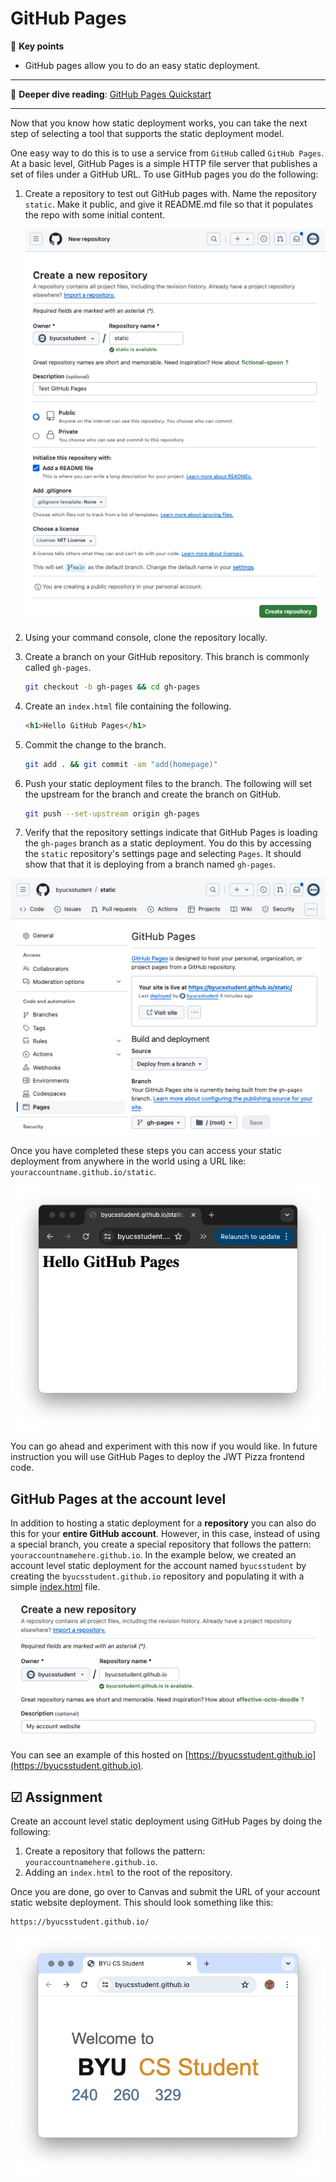 # GitHub Pages

🔑 **Key points**

- GitHub pages allow you to do an easy static deployment.

---

📖 **Deeper dive reading**: [GitHub Pages Quickstart](https://docs.github.com/en/pages/quickstart)

---

Now that you know how static deployment works, you can take the next step of selecting a tool that supports the static deployment model.

One easy way to do this is to use a service from `GitHub` called `GitHub Pages`. At a basic level, GitHub Pages is a simple HTTP file server that publishes a set of files under a GitHub URL. To use GitHub pages you do the following:

1. Create a repository to test out GitHub pages with. Name the repository `static`. Make it public, and give it README.md file so that it populates the repo with some initial content.

   ![Create Pages Repository](createRepository.png)

1. Using your command console, clone the repository locally.
1. Create a branch on your GitHub repository. This branch is commonly called `gh-pages`.

   ```sh
   git checkout -b gh-pages && cd gh-pages
   ```

1. Create an `index.html` file containing the following.
   ```html
   <h1>Hello GitHub Pages</h1>
   ```
1. Commit the change to the branch.

   ```sh
   git add . && git commit -am "add(homepage)"
   ```

1. Push your static deployment files to the branch. The following will set the upstream for the branch and create the branch on GitHub.
   ```sh
   git push --set-upstream origin gh-pages
   ```
1. Verify that the repository settings indicate that GitHub Pages is loading the `gh-pages` branch as a static deployment. You do this by accessing the `static` repository's settings page and selecting `Pages`. It should show that that it is deploying from a branch named `gh-pages`.

![GitHub settings configuration](gitHubPagesSettings.png)

Once you have completed these steps you can access your static deployment from anywhere in the world using a URL like: `youraccountname.github.io/static`.

![Browser display of static deployment](browserDisplay.png)

You can go ahead and experiment with this now if you would like. In future instruction you will use GitHub Pages to deploy the JWT Pizza frontend code.

## GitHub Pages at the account level

In addition to hosting a static deployment for a **repository** you can also do this for your **entire GitHub account**. However, in this case, instead of using a special branch, you create a special repository that follows the pattern: `youraccountnamehere.github.io`. In the example below, we created an account level static deployment for the account named `byucsstudent` by creating the `byucsstudent.github.io` repository and populating it with a simple [index.html](gitHubPagesExample/index.html) file.

![Create account GitHub pages](createAccountGitHubPages.png)

You can see an example of this hosted on [https://byucsstudent.github.io](https://byucsstudent.github.io).

## ☑ Assignment

Create an account level static deployment using GitHub Pages by doing the following:

1. Create a repository that follows the pattern: `youraccountnamehere.github.io`.
1. Adding an `index.html` to the root of the repository.

Once you are done, go over to Canvas and submit the URL of your account static website deployment. This should look something like this:

```
https://byucsstudent.github.io/
```

![Sample GitHub Pages site](sampleGitHubPagesSite.png)

